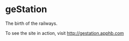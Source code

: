 geStation
=========

The birth of the railways.

To see the site in action, visit http://gestation.apphb.com
